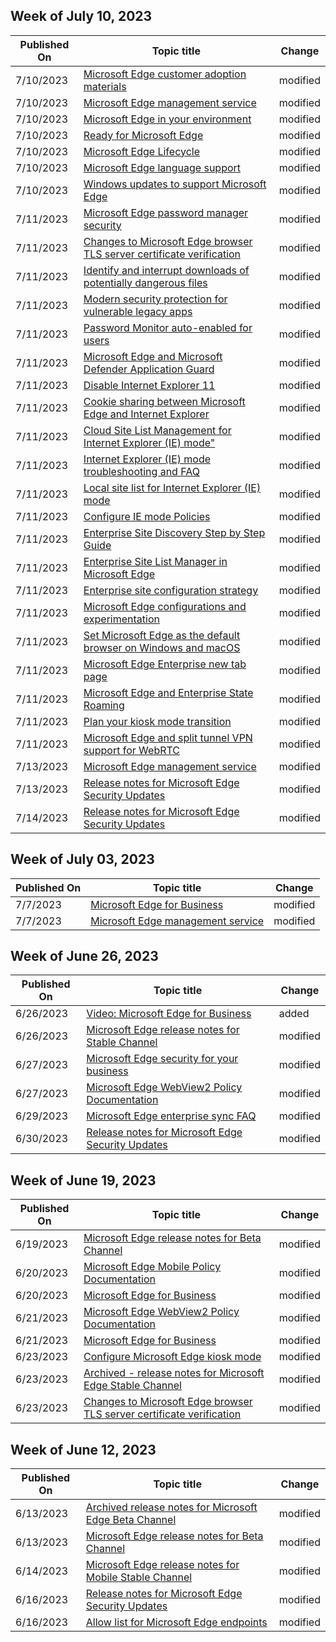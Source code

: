 <!-- This file is generated automatically each week. Changes made to this file will be overwritten.-->



## Week of July 10, 2023


| Published On |Topic title | Change |
|------|------------|--------|
| 7/10/2023 | [Microsoft Edge customer adoption materials](/DeployEdge/microsoft-edge-customer-adoption-kit) | modified |
| 7/10/2023 | [Microsoft Edge management service](/DeployEdge/microsoft-edge-management-service) | modified |
| 7/10/2023 | [Microsoft Edge in your environment](/DeployEdge/deploy-edge-prepare-to-deploy) | modified |
| 7/10/2023 | [Ready for Microsoft Edge](/DeployEdge/deploy-edge-ready-for-edge) | modified |
| 7/10/2023 | [Microsoft Edge Lifecycle](/DeployEdge/microsoft-edge-support-lifecycle) | modified |
| 7/10/2023 | [Microsoft Edge language support](/DeployEdge/microsoft-edge-supported-languages) | modified |
| 7/10/2023 | [Windows updates to support Microsoft Edge](/DeployEdge/microsoft-edge-sysupdate-windows-updates) | modified |
| 7/11/2023 | [Microsoft Edge password manager security](/DeployEdge/microsoft-edge-security-password-manager-security) | modified |
| 7/11/2023 | [Changes to Microsoft Edge browser TLS server certificate verification](/DeployEdge/microsoft-edge-security-cert-verification) | modified |
| 7/11/2023 | [Identify and interrupt downloads of potentially dangerous files](/DeployEdge/microsoft-edge-security-downloads-interruptions) | modified |
| 7/11/2023 | [Modern security protection for vulnerable legacy apps](/DeployEdge/microsoft-edge-security-iemode-safer-than-ie) | modified |
| 7/11/2023 | [Password Monitor auto-enabled for users](/DeployEdge/microsoft-edge-security-password-monitor) | modified |
| 7/11/2023 | [Microsoft Edge and Microsoft Defender Application Guard](/DeployEdge/microsoft-edge-security-windows-defender-application-guard) | modified |
| 7/11/2023 | [Disable Internet Explorer 11](/DeployEdge/edge-ie-disable-ie11) | modified |
| 7/11/2023 | [Cookie sharing between Microsoft Edge and Internet Explorer](/DeployEdge/edge-ie-mode-add-guidance-cookieshare) | modified |
| 7/11/2023 | [Cloud Site List Management for Internet Explorer (IE) mode"](/DeployEdge/edge-ie-mode-cloud-site-list-mgmt) | modified |
| 7/11/2023 | [Internet Explorer (IE) mode troubleshooting and FAQ](/DeployEdge/edge-ie-mode-faq) | modified |
| 7/11/2023 | [Local site list for Internet Explorer (IE) mode](/DeployEdge/edge-ie-mode-local-site-list) | modified |
| 7/11/2023 | [Configure IE mode Policies](/DeployEdge/edge-ie-mode-policies) | modified |
| 7/11/2023 | [Enterprise Site Discovery Step by Step Guide](/DeployEdge/edge-ie-mode-site-discovery) | modified |
| 7/11/2023 | [Enterprise Site List Manager in Microsoft Edge ](/DeployEdge/edge-ie-mode-site-list-manager) | modified |
| 7/11/2023 | [Enterprise site configuration strategy](/DeployEdge/edge-ie-mode-sitelist) | modified |
| 7/11/2023 | [Microsoft Edge configurations and experimentation](/DeployEdge/edge-configuration-and-experiments) | modified |
| 7/11/2023 | [Set Microsoft Edge as the default browser on Windows and macOS](/DeployEdge/edge-default-browser) | modified |
| 7/11/2023 | [Microsoft Edge Enterprise new tab page](/DeployEdge/microsoft-edge-enterprise-ntp) | modified |
| 7/11/2023 | [Microsoft Edge and Enterprise State Roaming](/DeployEdge/microsoft-edge-enterprise-state-roaming) | modified |
| 7/11/2023 | [Plan your kiosk mode transition](/DeployEdge/microsoft-edge-kiosk-mode-transition-plan) | modified |
| 7/11/2023 | [Microsoft Edge and split tunnel VPN support for WebRTC](/DeployEdge/microsoft-edge-vpn-split-tunneling) | modified |
| 7/13/2023 | [Microsoft Edge management service](/DeployEdge/microsoft-edge-management-service) | modified |
| 7/13/2023 | [Release notes for Microsoft Edge Security Updates](/DeployEdge/microsoft-edge-relnotes-security) | modified |
| 7/14/2023 | [Release notes for Microsoft Edge Security Updates](/DeployEdge/microsoft-edge-relnotes-security) | modified |


## Week of July 03, 2023


| Published On |Topic title | Change |
|------|------------|--------|
| 7/7/2023 | [Microsoft Edge for Business](/DeployEdge/microsoft-edge-for-business) | modified |
| 7/7/2023 | [Microsoft Edge management service](/DeployEdge/microsoft-edge-management-service) | modified |


## Week of June 26, 2023


| Published On |Topic title | Change |
|------|------------|--------|
| 6/26/2023 | [Video: Microsoft Edge for Business](/DeployEdge/microsoft-edge-video-msedge-for-business) | added |
| 6/26/2023 | [Microsoft Edge release notes for Stable Channel](/DeployEdge/microsoft-edge-relnote-stable-channel) | modified |
| 6/27/2023 | [Microsoft Edge security for your business](/DeployEdge/ms-edge-security-for-business) | modified |
| 6/27/2023 | [Microsoft Edge WebView2 Policy Documentation](/DeployEdge/microsoft-edge-webview-policies) | modified |
| 6/29/2023 | [Microsoft Edge enterprise sync FAQ](/DeployEdge/microsoft-edge-enterprise-sync-faq) | modified |
| 6/30/2023 | [Release notes for Microsoft Edge Security Updates](/DeployEdge/microsoft-edge-relnotes-security) | modified |


## Week of June 19, 2023


| Published On |Topic title | Change |
|------|------------|--------|
| 6/19/2023 | [Microsoft Edge release notes for Beta Channel](/DeployEdge/microsoft-edge-relnote-beta-channel) | modified |
| 6/20/2023 | [Microsoft Edge Mobile Policy Documentation](/DeployEdge/microsoft-edge-mobile-policies) | modified |
| 6/20/2023 | [Microsoft Edge for Business](/DeployEdge/microsoft-edge-for-business) | modified |
| 6/21/2023 | [Microsoft Edge WebView2 Policy Documentation](/DeployEdge/microsoft-edge-webview-policies) | modified |
| 6/21/2023 | [Microsoft Edge for Business](/DeployEdge/microsoft-edge-for-business) | modified |
| 6/23/2023 | [Configure Microsoft Edge kiosk mode](/DeployEdge/microsoft-edge-configure-kiosk-mode) | modified |
| 6/23/2023 | [Archived - release notes for Microsoft Edge Stable Channel](/DeployEdge/microsoft-edge-relnote-archive-mobile-stable-channel) | modified |
| 6/23/2023 | [Changes to Microsoft Edge browser TLS server certificate verification](/DeployEdge/microsoft-edge-security-cert-verification) | modified |


## Week of June 12, 2023


| Published On |Topic title | Change |
|------|------------|--------|
| 6/13/2023 | [Archived release notes for Microsoft Edge Beta Channel](/DeployEdge/microsoft-edge-relnote-archive-beta-channel) | modified |
| 6/13/2023 | [Microsoft Edge release notes for Beta Channel](/DeployEdge/microsoft-edge-relnote-beta-channel) | modified |
| 6/14/2023 | [Microsoft Edge release notes for Mobile Stable Channel](/DeployEdge/microsoft-edge-relnote-mobile-stable-channel) | modified |
| 6/16/2023 | [Release notes for Microsoft Edge Security Updates](/DeployEdge/microsoft-edge-relnotes-security) | modified |
| 6/16/2023 | [Allow list for Microsoft Edge endpoints](/DeployEdge/microsoft-edge-security-endpoints) | modified |
